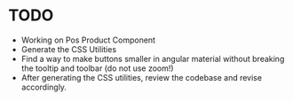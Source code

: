 # TODO

- Working on Pos Product Component
- Generate the CSS Utilities
- Find a way to make buttons smaller in angular material without breaking the tooltip and toolbar (do not use zoom!)
- After generating the CSS utilities, review the codebase and revise accordingly.

